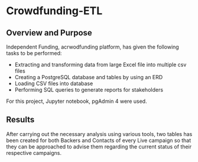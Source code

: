 # Crowdfunding-ETL

## Overview and Purpose
Independent Funding, acrwodfunding platform, has given the following tasks to be performed:
- Extracting and transforming data from large Excel file into multiple csv files
- Creating a PostgreSQL database and tables by using an ERD
- Loading CSV files into database
- Performing SQL queries to generate reports for stakeholders

For this project, Jupyter notebook, pgAdmin 4 were used. 

## Results
After carrying out the necessary analysis using various tools, two tables has been created for both Backers and Contacts of every Live campaign so that they can be approached to advise them regarding the current status of their respective campaigns.  
